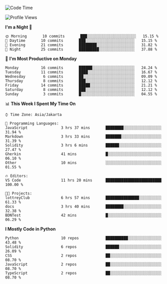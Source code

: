 <!--START_SECTION:waka-->
![Code Time](http://img.shields.io/badge/Code%20Time-1%2C382%20hrs%2040%20mins-blue)

![Profile Views](http://img.shields.io/badge/Profile%20Views-7-blue)

**I'm a Night 🦉** 

```text
🌞 Morning       10 commits       ███░░░░░░░░░░░░░░░░░░░░░░   15.15 % 
🌆 Daytime       10 commits       ███░░░░░░░░░░░░░░░░░░░░░░   15.15 % 
🌃 Evening       21 commits       ████████░░░░░░░░░░░░░░░░░   31.82 % 
🌙 Night         25 commits       █████████░░░░░░░░░░░░░░░░   37.88 % 

```
📅 **I'm Most Productive on Monday** 

```text
Monday          16 commits       ██████░░░░░░░░░░░░░░░░░░░   24.24 % 
Tuesday         11 commits       ████░░░░░░░░░░░░░░░░░░░░░   16.67 % 
Wednesday        6 commits       ██░░░░░░░░░░░░░░░░░░░░░░░   09.09 % 
Thursday         8 commits       ███░░░░░░░░░░░░░░░░░░░░░░   12.12 % 
Friday          14 commits       █████░░░░░░░░░░░░░░░░░░░░   21.21 % 
Saturday         8 commits       ███░░░░░░░░░░░░░░░░░░░░░░   12.12 % 
Sunday           3 commits       █░░░░░░░░░░░░░░░░░░░░░░░░   04.55 % 

```


📊 **This Week I Spent My Time On** 

```text
⌚︎ Time Zone: Asia/Jakarta

💬 Programming Languages: 
JavaScript               3 hrs 37 mins       ████████░░░░░░░░░░░░░░░░░   31.94 % 
Markdown                 3 hrs 33 mins       ███████░░░░░░░░░░░░░░░░░░   31.39 % 
Solidity                 3 hrs 6 mins        ██████░░░░░░░░░░░░░░░░░░░   27.47 % 
Gherkin                  41 mins             █░░░░░░░░░░░░░░░░░░░░░░░░   06.10 % 
Other                    10 mins             ░░░░░░░░░░░░░░░░░░░░░░░░░   01.55 % 

🔥 Editors: 
VS Code                  11 hrs 20 mins      █████████████████████████   100.00 % 

🐱‍💻 Projects: 
lottreyClub              6 hrs 57 mins       ███████████████░░░░░░░░░░   61.33 % 
docs                     3 hrs 40 mins       ████████░░░░░░░░░░░░░░░░░   32.38 % 
BDNTest                  42 mins             █░░░░░░░░░░░░░░░░░░░░░░░░   06.29 % 

```

**I Mostly Code in Python** 

```text
Python                   10 repos            ██████████░░░░░░░░░░░░░░░   43.48 % 
Solidity                 6 repos             ██████░░░░░░░░░░░░░░░░░░░   26.09 % 
CSS                      2 repos             ██░░░░░░░░░░░░░░░░░░░░░░░   08.70 % 
JavaScript               2 repos             ██░░░░░░░░░░░░░░░░░░░░░░░   08.70 % 
TypeScript               2 repos             ██░░░░░░░░░░░░░░░░░░░░░░░   08.70 % 

```



<!--END_SECTION:waka-->
